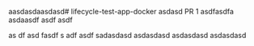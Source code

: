 aasdasdaasdasd# lifecycle-test-app-docker
asdasd
PR 1
asdfasdfa
asdaasdf asdf asdf

as
df asd fasdf
s
adf asdf
sadasdasd
asdasdasd
asdasdasd
asdasdasd
